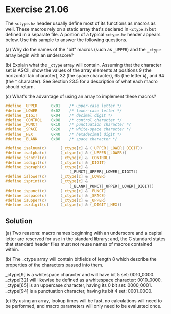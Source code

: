 # Exercise 21.06

The `<ctype.h>` header usually define most of its functions as macros as well.
These macros rely on a static array that's declared in `<ctype.h` but defined in
a separate file. A portion of a typical `<ctype.h>` header appears below. Use
this sample to answer the following questions.

(a) Why do the names of the "bit" macros (such as `_UPPER`) and the `_ctype`
array begin with an underscore?

(b) Explain what the `_ctype` array will contain. Assuming that the character
set is ASCII, show the values of the array elements at positions 9 (the
horizontal tab character), 32 (the space character), 65 (the letter `A`), and 94
(the `^` character). See Section 23.5 for a description of what each macro
should return.

(c) What's the advantage of using an array to implement these macros?

```c
#define _UPPER      0x01    /* upper-case letter */
#define _LOWER      0x02    /* lower-case letter */
#define _DIGIT      0x04    /* decimal digit */
#define _CONTROL    0x08    /* control character */
#define _PUNCT      0x10    /* punctuation character */
#define _SPACE      0x20    /* white-space character */
#define _HEX        0x40    /* hexadecimal digit */
#define _BLANK      0x80    /* space character */

#define isalnum(c)      (_ctype[c] & (_UPPER|_LOWER|_DIGIT))
#define isalpha(c)      (_ctype[c] & (_UPPER|_LOWER))
#define iscntrl(c)      (_ctype[c] & _CONTROL)
#define isdigit(c)      (_ctype[c] & _DIGIT)
#define isgraph(c)      (_ctype[c] &
                            (_PUNCT|_UPPER|_LOWER|_DIGIT))
#define islower(c)      (_ctype[c] & _LOWER)
#define isprint(c)      (_ctype[c] &
                            (_BLANK|_PUNCT|_UPPER|_LOWER|_DIGIT))
#define ispunct(c)      (_ctype[c] & _PUNCT)
#define isspace(c)      (_ctype[c] & _SPACE)
#define isupper(c)      (_ctype[c] & _UPPER)
#define isxdigit(c)     (_ctype[c] & (_DIGIT|_HEX))
```

## Solution

(a) Two reasons: macro names beginning with an underscore and a capital letter
are reserved for use in the standard library; and, the C standard states that
standard header files must not reuse names of macros contained within.

(b) The _ctype array will contain bitfields of length 8 which describe the
properties of the characters passed into them.

_ctype[9] is a whitespace character and will have bit 5 set: 0010_0000.  
_ctype[32] will likewise be defined as a whitespace character: 0010_0000.  
_ctype[65] is an uppercase character, having its 0 bit set: 0000_0001.  
_ctype[94] is a punctuation character, having its bit 4 set: 0001_0000.  

(c) By using an array, lookup times will be fast, no calculations will need to
be performed, and macro parameters wlil only need to be evaluated once.
